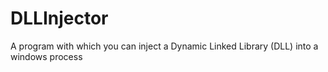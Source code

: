 # DLLInjector
A program with which you can inject a Dynamic Linked Library (DLL) into a windows process
